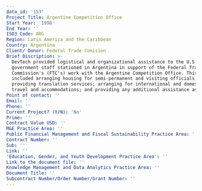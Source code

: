 ```yaml
---
data_id: '153'
Project Title: Argentine Competition Office
Start Year: '1998'
End Year: ''
ISO3 Code: ARG
Region: Latin America and the Caribbean
Country: Argentina
Client/ Donor: Federal Trade Comision
Brief Discription: >-
  DevTech provided logistical and organizational assistance to the U.S.
  government staff stationed in Argentina in support of the Federal Trade
  Commission's (FTC's) work with the Argentine Competition Office. This service
  included arranging housing for semi-permanent and visiting officials;
  providing translation services; arranging for international and domestic
  travel and accommodations; and providing any additional assistance as required
Point of contact: ''
Email: ''
Phone: ''
Current Project? (Y/N): 'No'
Prime: ''
Contract Value USD: ''
M&E Practice Area: ''
Public Financial Management and Fiscal Sustainability Practice Area: ''
Contract Number: ''
Sub: ''
Link: ''
'Education, Gender, and Youth Development Practice Area': ''
Link to the document file: ''
Knowledge Management and Data Analytics Practice Area: ''
Document Title: ''
Subcontract Number/Order Number/Grant Number: ''
---
```


